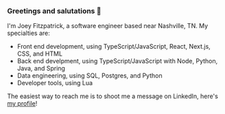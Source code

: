 ### Greetings and salutations 👋

I'm Joey Fitzpatrick, a software engineer based near Nashville, TN.
My specialties are:
- Front end development, using TypeScript/JavaScript, React, Next.js, CSS, and HTML
- Back end develpment, using TypeScript/JavaScript with Node, Python, Java, and Spring
- Data engineering, using SQL, Postgres, and Python
- Developer tools, using Lua

The easiest way to reach me is to shoot me a message on LinkedIn, here's [my profile](https://www.linkedin.com/in/joey-fitzpatrick/)!

<!--
**JoeyFitzpatrick/JoeyFitzpatrick** is a ✨ _special_ ✨ repository because its `README.md` (this file) appears on your GitHub profile.

Here are some ideas to get you started:

- 🔭 I’m currently working on ...
- 🌱 I’m currently learning ...
- 👯 I’m looking to collaborate on ...
- 🤔 I’m looking for help with ...
- 💬 Ask me about ...
- 📫 How to reach me: ...
- 😄 Pronouns: ...
- ⚡ Fun fact: ...
-->
